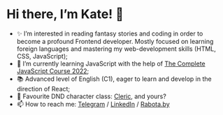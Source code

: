 # Hi there, I’m Kate! 👋 
- ✨️ I’m interested in reading fantasy stories and coding in order to become a profound Frontend developer. Mostly focused on learning foreign languages and mastering my web-development skills (HTML, CSS, JavaScript);
- 🌱 I’m currently learning JavaScript with the help of [The Complete JavaScript Course 2022](https://github.com/jonasschmedtmann/complete-javascript-course);
- 📚 Advanced level of English (C1), eager to learn and develop in the direction of React;
- 🎲 Favourite DND character class: [Cleric](https://www.dndbeyond.com/classes/cleric), and yours?
- 📫 How to reach me: [Telegram](https://t.me/eolinn) / [LinkedIn](http://www.linkedin.com/in/eolinn) / [Rabota.by](https://rabota.by/resume/2684a9e8ff0b0fce290039ed1f4c7850653539) 

<!---
eollin/eollin is a ✨ special ✨ repository because its `README.md` (this file) appears on your GitHub profile.
You can click the Preview link to take a look at your changes.
--->
